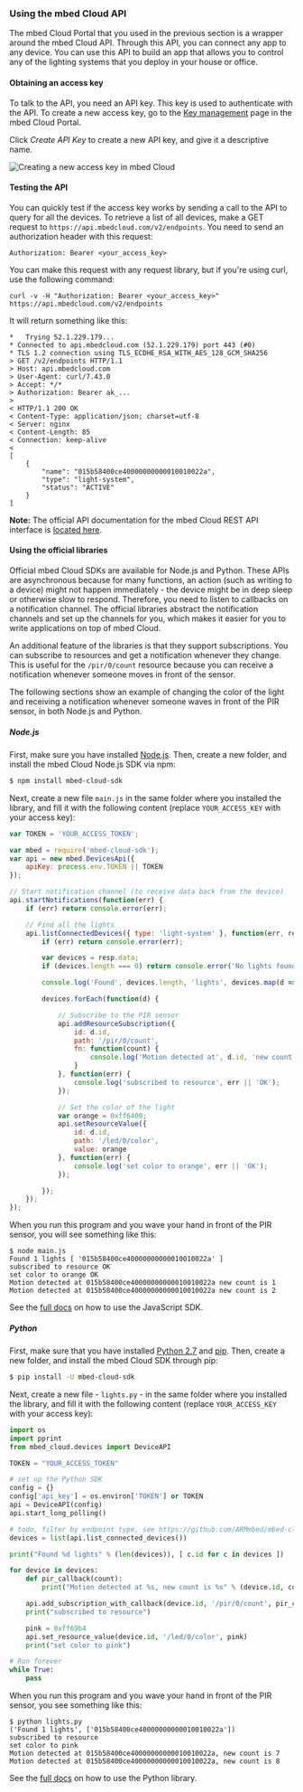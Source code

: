 ### Using the mbed Cloud API

The mbed Cloud Portal that you used in the previous section is a wrapper around the mbed Cloud API. Through this API, you can connect any app to any device. You can use this API to build an app that allows you to control any of the lighting systems that you deploy in your house or office.

#### Obtaining an access key

To talk to the API, you need an API key. This key is used to authenticate with the API. To create a new access key, go to the [Key management](https://portal.mbedcloud.com/access/keys) page in the mbed Cloud Portal.

Click *Create API Key* to create a new API key, and give it a descriptive name.

<span class="images">![Creating a new access key in mbed Cloud](https://s3-us-west-2.amazonaws.com/cloud-docs-images/lights14.png)</span>

#### Testing the API

You can quickly test if the access key works by sending a call to the API to query for all the devices. To retrieve a list of all devices, make a GET request to `https://api.mbedcloud.com/v2/endpoints`. You need to send an authorization header with this request:

```
Authorization: Bearer <your_access_key>
```

You can make this request with any request library, but if you're using curl, use the following command:

```
curl -v -H "Authorization: Bearer <your_access_key>" https://api.mbedcloud.com/v2/endpoints
```

It will return something like this:

```
*   Trying 52.1.229.179...
* Connected to api.mbedcloud.com (52.1.229.179) port 443 (#0)
* TLS 1.2 connection using TLS_ECDHE_RSA_WITH_AES_128_GCM_SHA256
> GET /v2/endpoints HTTP/1.1
> Host: api.mbedcloud.com
> User-Agent: curl/7.43.0
> Accept: */*
> Authorization: Bearer ak_...
>
< HTTP/1.1 200 OK
< Content-Type: application/json; charset=utf-8
< Server: nginx
< Content-Length: 85
< Connection: keep-alive
<
[
    {
        "name": "015b58400ce40000000000010010022a",
        "type": "light-system",
        "status": "ACTIVE"
    }
]
```

<span class="notes">**Note:** The official API documentation for the mbed Cloud REST API interface is [located here](/docs/v1.2/api-references/index.html).</span>

#### Using the official libraries

Official mbed Cloud SDKs are available for Node.js and Python. These APIs are asynchronous because for many functions, an action (such as writing to a device) might not happen immediately - the device might be in deep sleep or otherwise slow to respond. Therefore, you need to listen to callbacks on a notification channel. The official libraries abstract the notification channels and set up the channels for you, which makes it easier for you to write applications on top of mbed Cloud.

An additional feature of the libraries is that they support subscriptions. You can subscribe to resources and get a notification whenever they change. This is useful for the `/pir/0/count` resource because you can receive a notification whenever someone moves in front of the sensor.

The following sections show an example of changing the color of the light and receiving a notification whenever someone waves in front of the PIR sensor, in both Node.js and Python.

##### Node.js

First, make sure you have installed [Node.js](http://nodejs.org). Then, create a new folder, and install the mbed Cloud Node.js SDK via npm:

```bash
$ npm install mbed-cloud-sdk
```

Next, create a new file `main.js` in the same folder where you installed the library, and fill it with the following content (replace `YOUR_ACCESS_KEY` with your access key):

```js
var TOKEN = 'YOUR_ACCESS_TOKEN';

var mbed = require('mbed-cloud-sdk');
var api = new mbed.DevicesApi({
    apiKey: process.env.TOKEN || TOKEN
});

// Start notification channel (to receive data back from the device)
api.startNotifications(function(err) {
    if (err) return console.error(err);

    // Find all the lights
    api.listConnectedDevices({ type: 'light-system' }, function(err, resp) {
        if (err) return console.error(err);

        var devices = resp.data;
        if (devices.length === 0) return console.error('No lights found...');

        console.log('Found', devices.length, 'lights', devices.map(d => d.id));

        devices.forEach(function(d) {

            // Subscribe to the PIR sensor
            api.addResourceSubscription({
                id: d.id,
                path: '/pir/0/count',
                fn: function(count) {
                    console.log('Motion detected at', d.id, 'new count is', count);
                }
            }, function(err) {
                console.log('subscribed to resource', err || 'OK');
            });

            // Set the color of the light
            var orange = 0xff6400;
            api.setResourceValue({
                id: d.id,
                path: '/led/0/color',
                value: orange
            }, function(err) {
                console.log('set color to orange', err || 'OK');
            });

        });
    });
});

```

When you run this program and you wave your hand in front of the PIR sensor, you will see something like this:

```
$ node main.js
Found 1 lights [ '015b58400ce40000000000010010022a' ]
subscribed to resource OK
set color to orange OK
Motion detected at 015b58400ce40000000000010010022a new count is 1
Motion detected at 015b58400ce40000000000010010022a new count is 2
```

See the [full docs](https://github.com/ARMmbed/mbed-cloud-sdk-javascript) on how to use the JavaScript SDK.

##### Python

First, make sure that you have installed [Python 2.7](https://www.python.org/downloads/) and [pip](https://pip.pypa.io/en/stable/installing/). Then, create a new folder, and install the mbed Cloud SDK through pip:

```bash
$ pip install -U mbed-cloud-sdk
```

Next, create a new file - `lights.py` - in the same folder where you installed the library, and fill it with the following content (replace `YOUR_ACCESS_KEY` with your access key):

```python
import os
import pprint
from mbed_cloud.devices import DeviceAPI

TOKEN = "YOUR_ACCESS_TOKEN"

# set up the Python SDK
config = {}
config['api_key'] = os.environ['TOKEN'] or TOKEN
api = DeviceAPI(config)
api.start_long_polling()

# todo, filter by endpoint type, see https://github.com/ARMmbed/mbed-cloud-sdk-python/issues/88
devices = list(api.list_connected_devices())

print("Found %d lights" % (len(devices)), [ c.id for c in devices ])

for device in devices:
    def pir_callback(count):
        print("Motion detected at %s, new count is %s" % (device.id, count))

    api.add_subscription_with_callback(device.id, '/pir/0/count', pir_callback)
    print("subscribed to resource")

    pink = 0xff69b4
    api.set_resource_value(device.id, '/led/0/color', pink)
    print("set color to pink")

# Run forever
while True:
    pass
```

When you run this program and you wave your hand in front of the PIR sensor, you see something like this:

```
$ python lights.py
('Found 1 lights', ['015b58400ce40000000000010010022a'])
subscribed to resource
set color to pink
Motion detected at 015b58400ce40000000000010010022a, new count is 7
Motion detected at 015b58400ce40000000000010010022a, new count is 8
```

See the [full docs](https://github.com/ARMmbed/mbed-cloud-sdk-python) on how to use the Python library.
